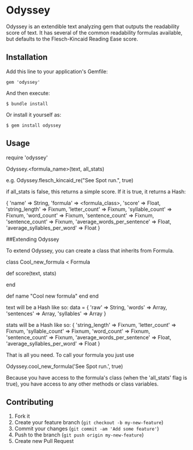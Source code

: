 # Odyssey

Odyssey is an extendible text analyzing gem that outputs the readability score of text. It has several of the common readability formulas available, but defaults to the Flesch-Kincaid Reading Ease score.

## Installation

Add this line to your application's Gemfile:

    gem 'odyssey'

And then execute:

    $ bundle install

Or install it yourself as:

    $ gem install odyssey

## Usage

require 'odyssey'

Odyssey.<formula_name>(text, all_stats)

e.g. Odyssey.flesch_kincaid_re("See Spot run.", true)

if all_stats is false, this returns a simple score. If it is true, it returns a Hash:

{ 
  'name'                       => String,
  'formula'                    => <formula_class>,
  'score'                      => Float,
  'string_length'              => Fixnum,
  'letter_count'               => Fixnum,
  'syllable_count'             => Fixnum,
  'word_count'                 => Fixnum,
  'sentence_count'             => Fixnum,
  'sentence_count'             => Fixnum,
  'average_words_per_sentence' => Float,
  'average_syllables_per_word' => Float
}

##Extending Odyssey

To extend Odyssey, you can create a class that inherits from Formula.

class Cool_new_formula < Formula
  
  def score(text, stats)

  end

  def name
    "Cool new formula"
  end
end

text will be a Hash like so:
data = {
  'raw' => String,
  'words' => Array,
  'sentences' => Array,
  'syllables' => Array
}

stats will be a Hash like so:
{
  'string_length' => Fixnum,
  'letter_count' => Fixnum,
  'syllable_count' => Fixnum,
  'word_count' => Fixnum,
  'sentence_count' => Fixnum,
  'average_words_per_sentence' => Float,
  'average_syllables_per_word' => Float
}

That is all you need.
To call your formula you just use 

Odyssey.cool_new_formula('See Spot run.', true)

Because you have access to the formula's class (when the 'all_stats' flag is true),
you have access to any other methods or class variables.

## Contributing

1. Fork it
2. Create your feature branch (`git checkout -b my-new-feature`)
3. Commit your changes (`git commit -am 'Add some feature'`)
4. Push to the branch (`git push origin my-new-feature`)
5. Create new Pull Request
